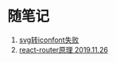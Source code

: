# 随笔记

1. [svg转iconfont失败](https://github.com/wingtao/blog/issues/1)
2. [react-router原理 2019.11.26](https://github.com/wingtao/blog/issues/2)
